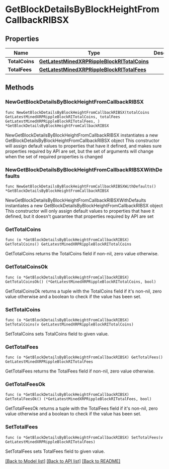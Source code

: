 # GetBlockDetailsByBlockHeightFromCallbackRIBSX

## Properties

Name | Type | Description | Notes
------------ | ------------- | ------------- | -------------
**TotalCoins** | [**GetLatestMinedXRPRippleBlockRITotalCoins**](GetLatestMinedXRPRippleBlockRITotalCoins.md) |  | 
**TotalFees** | [**GetLatestMinedXRPRippleBlockRITotalFees**](GetLatestMinedXRPRippleBlockRITotalFees.md) |  | 

## Methods

### NewGetBlockDetailsByBlockHeightFromCallbackRIBSX

`func NewGetBlockDetailsByBlockHeightFromCallbackRIBSX(totalCoins GetLatestMinedXRPRippleBlockRITotalCoins, totalFees GetLatestMinedXRPRippleBlockRITotalFees, ) *GetBlockDetailsByBlockHeightFromCallbackRIBSX`

NewGetBlockDetailsByBlockHeightFromCallbackRIBSX instantiates a new GetBlockDetailsByBlockHeightFromCallbackRIBSX object
This constructor will assign default values to properties that have it defined,
and makes sure properties required by API are set, but the set of arguments
will change when the set of required properties is changed

### NewGetBlockDetailsByBlockHeightFromCallbackRIBSXWithDefaults

`func NewGetBlockDetailsByBlockHeightFromCallbackRIBSXWithDefaults() *GetBlockDetailsByBlockHeightFromCallbackRIBSX`

NewGetBlockDetailsByBlockHeightFromCallbackRIBSXWithDefaults instantiates a new GetBlockDetailsByBlockHeightFromCallbackRIBSX object
This constructor will only assign default values to properties that have it defined,
but it doesn't guarantee that properties required by API are set

### GetTotalCoins

`func (o *GetBlockDetailsByBlockHeightFromCallbackRIBSX) GetTotalCoins() GetLatestMinedXRPRippleBlockRITotalCoins`

GetTotalCoins returns the TotalCoins field if non-nil, zero value otherwise.

### GetTotalCoinsOk

`func (o *GetBlockDetailsByBlockHeightFromCallbackRIBSX) GetTotalCoinsOk() (*GetLatestMinedXRPRippleBlockRITotalCoins, bool)`

GetTotalCoinsOk returns a tuple with the TotalCoins field if it's non-nil, zero value otherwise
and a boolean to check if the value has been set.

### SetTotalCoins

`func (o *GetBlockDetailsByBlockHeightFromCallbackRIBSX) SetTotalCoins(v GetLatestMinedXRPRippleBlockRITotalCoins)`

SetTotalCoins sets TotalCoins field to given value.


### GetTotalFees

`func (o *GetBlockDetailsByBlockHeightFromCallbackRIBSX) GetTotalFees() GetLatestMinedXRPRippleBlockRITotalFees`

GetTotalFees returns the TotalFees field if non-nil, zero value otherwise.

### GetTotalFeesOk

`func (o *GetBlockDetailsByBlockHeightFromCallbackRIBSX) GetTotalFeesOk() (*GetLatestMinedXRPRippleBlockRITotalFees, bool)`

GetTotalFeesOk returns a tuple with the TotalFees field if it's non-nil, zero value otherwise
and a boolean to check if the value has been set.

### SetTotalFees

`func (o *GetBlockDetailsByBlockHeightFromCallbackRIBSX) SetTotalFees(v GetLatestMinedXRPRippleBlockRITotalFees)`

SetTotalFees sets TotalFees field to given value.



[[Back to Model list]](../README.md#documentation-for-models) [[Back to API list]](../README.md#documentation-for-api-endpoints) [[Back to README]](../README.md)


